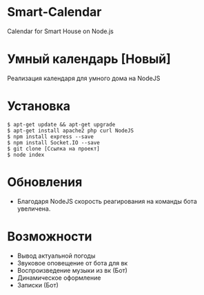 # Smart-Calendar
Calendar for Smart House on Node.js
# Умный календарь [Новый]
Реализация календаря для умного дома на NodeJS
# Установка
```
$ apt-get update && apt-get upgrade
$ apt-get install apache2 php curl NodeJS
$ npm install express --save
$ npm install Socket.IO --save
$ git clone [Ссылка на проект]
$ node index
```

# Обновления
 - Благодаря NodeJS скорость реагирования на команды бота увеличена.

# Возможности 
- Вывод актуальной погоды
- Звуковое оповещение от бота для вк
- Воспроизведение музыки из вк (Бот)
- Динамическое оформление
- Записки (Бот)
